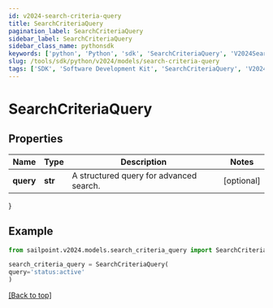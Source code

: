 ```yaml
---
id: v2024-search-criteria-query
title: SearchCriteriaQuery
pagination_label: SearchCriteriaQuery
sidebar_label: SearchCriteriaQuery
sidebar_class_name: pythonsdk
keywords: ['python', 'Python', 'sdk', 'SearchCriteriaQuery', 'V2024SearchCriteriaQuery'] 
slug: /tools/sdk/python/v2024/models/search-criteria-query
tags: ['SDK', 'Software Development Kit', 'SearchCriteriaQuery', 'V2024SearchCriteriaQuery']
---
```


# SearchCriteriaQuery


## Properties

Name | Type | Description | Notes
------------ | ------------- | ------------- | -------------
**query** | **str** | A structured query for advanced search. | [optional] 
}

## Example

```python
from sailpoint.v2024.models.search_criteria_query import SearchCriteriaQuery

search_criteria_query = SearchCriteriaQuery(
query='status:active'
)

```
[[Back to top]](#) 

